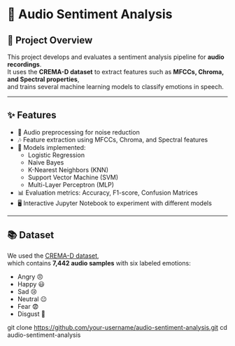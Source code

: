 # 🎵 Audio Sentiment Analysis

## 📌 Project Overview
This project develops and evaluates a sentiment analysis pipeline for **audio recordings**.  
It uses the **CREMA-D dataset** to extract features such as **MFCCs, Chroma, and Spectral properties**,  
and trains several machine learning models to classify emotions in speech.

---

## ✨ Features
- 🎤 Audio preprocessing for noise reduction
- 🎶 Feature extraction using MFCCs, Chroma, and Spectral features
- 🤖 Models implemented:
  - Logistic Regression
  - Naive Bayes
  - K-Nearest Neighbors (KNN)
  - Support Vector Machine (SVM)
  - Multi-Layer Perceptron (MLP)
- 📊 Evaluation metrics: Accuracy, F1-score, Confusion Matrices
- 🖥️ Interactive Jupyter Notebook to experiment with different models

---

## 📚 Dataset
We used the [CREMA-D dataset](https://www.kaggle.com/datasets/ejlok1/cremad),  
which contains **7,442 audio samples** with six labeled emotions:
- Angry 😠
- Happy 😃
- Sad 😢
- Neutral 😐
- Fear 😨
- Disgust 🤢


git clone https://github.com/your-username/audio-sentiment-analysis.git
cd audio-sentiment-analysis
